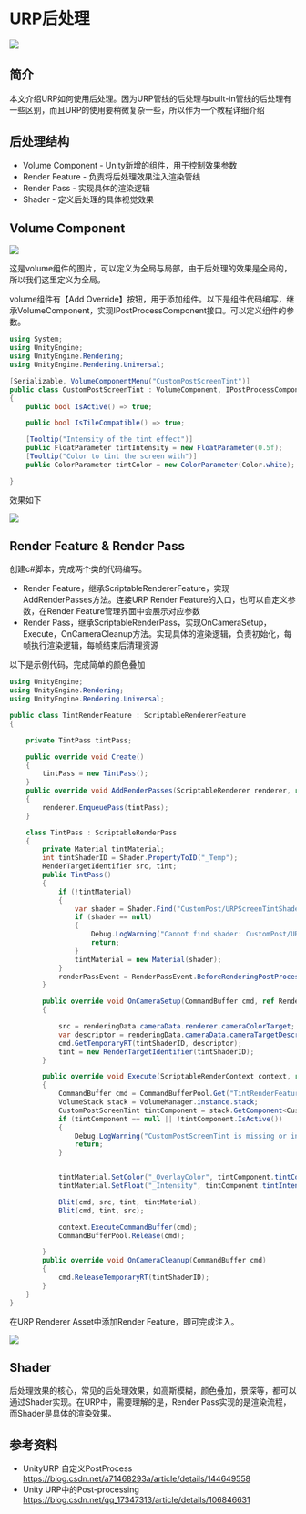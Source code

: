 # URP后处理
![](../pictures/ghost.jpg)

## 简介
本文介绍URP如何使用后处理。因为URP管线的后处理与built-in管线的后处理有一些区别，而且URP的使用要稍微复杂一些，所以作为一个教程详细介绍

## 后处理结构
- Volume Component - Unity新增的组件，用于控制效果参数
- Render Feature - 负责将后处理效果注入渲染管线
- Render Pass - 实现具体的渲染逻辑
- Shader - 定义后处理的具体视觉效果

## Volume Component

![](../pictures/volume_component.png)

这是volume组件的图片，可以定义为全局与局部，由于后处理的效果是全局的，所以我们这里定义为全局。

volume组件有【Add Override】按钮，用于添加组件。以下是组件代码编写，继承VolumeComponent，实现IPostProcessComponent接口。可以定义组件的参数。
```csharp
using System;
using UnityEngine;
using UnityEngine.Rendering;
using UnityEngine.Rendering.Universal;

[Serializable, VolumeComponentMenu("CustomPostScreenTint")]
public class CustomPostScreenTint : VolumeComponent, IPostProcessComponent
{
    public bool IsActive() => true;

    public bool IsTileCompatible() => true;

    [Tooltip("Intensity of the tint effect")]
    public FloatParameter tintIntensity = new FloatParameter(0.5f);
    [Tooltip("Color to tint the screen with")]
    public ColorParameter tintColor = new ColorParameter(Color.white);

}
```
效果如下

![](../pictures/volume_component_1.png)


## Render Feature & Render Pass
创建c#脚本，完成两个类的代码编写。
- Render Feature，继承ScriptableRendererFeature，实现AddRenderPasses方法。连接URP Render Feature的入口，也可以自定义参数，在Render Feature管理界面中会展示对应参数
- Render Pass，继承ScriptableRenderPass，实现OnCameraSetup，Execute，OnCameraCleanup方法。实现具体的渲染逻辑，负责初始化，每帧执行渲染逻辑，每帧结束后清理资源

以下是示例代码，完成简单的颜色叠加
```csharp
using UnityEngine;
using UnityEngine.Rendering;
using UnityEngine.Rendering.Universal;

public class TintRenderFeature : ScriptableRendererFeature
{

    private TintPass tintPass;

    public override void Create()
    {
        tintPass = new TintPass();
    }
    public override void AddRenderPasses(ScriptableRenderer renderer, ref RenderingData renderingData)
    {
        renderer.EnqueuePass(tintPass);
    }

    class TintPass : ScriptableRenderPass
    {
        private Material tintMaterial;
        int tintShaderID = Shader.PropertyToID("_Temp");
        RenderTargetIdentifier src, tint;
        public TintPass()
        {
            if (!tintMaterial)
            {
                var shader = Shader.Find("CustomPost/URPScreenTintShader");
                if (shader == null)
                {
                    Debug.LogWarning("Cannot find shader: CustomPost/URPScreenTintShader");
                    return;
                }
                tintMaterial = new Material(shader);
            }
            renderPassEvent = RenderPassEvent.BeforeRenderingPostProcessing;
        }

        public override void OnCameraSetup(CommandBuffer cmd, ref RenderingData renderingData)
        {

            src = renderingData.cameraData.renderer.cameraColorTarget;
            var descriptor = renderingData.cameraData.cameraTargetDescriptor;
            cmd.GetTemporaryRT(tintShaderID, descriptor);
            tint = new RenderTargetIdentifier(tintShaderID);
        }

        public override void Execute(ScriptableRenderContext context, ref RenderingData renderingData)
        {
            CommandBuffer cmd = CommandBufferPool.Get("TintRenderFeature");
            VolumeStack stack = VolumeManager.instance.stack;
            CustomPostScreenTint tintComponent = stack.GetComponent<CustomPostScreenTint>();
            if (tintComponent == null || !tintComponent.IsActive())
            {
                Debug.LogWarning("CustomPostScreenTint is missing or inactive.");
                return;
            }


            tintMaterial.SetColor("_OverlayColor", tintComponent.tintColor.value);
            tintMaterial.SetFloat("_Intensity", tintComponent.tintIntensity.value);

            Blit(cmd, src, tint, tintMaterial);
            Blit(cmd, tint, src);

            context.ExecuteCommandBuffer(cmd);
            CommandBufferPool.Release(cmd);

        }
        public override void OnCameraCleanup(CommandBuffer cmd)
        {
            cmd.ReleaseTemporaryRT(tintShaderID);
        }
    }
}
```

在URP Renderer Asset中添加Render Feature，即可完成注入。

![](../pictures/render_feature.png)

## Shader
后处理效果的核心，常见的后处理效果，如高斯模糊，颜色叠加，景深等，都可以通过Shader实现。在URP中，需要理解的是，Render Pass实现的是渲染流程，而Shader是具体的渲染效果。

## 参考资料
- UnityURP 自定义PostProcess https://blog.csdn.net/a71468293a/article/details/144649558
- Unity URP中的Post-processing https://blog.csdn.net/qq_17347313/article/details/106846631
